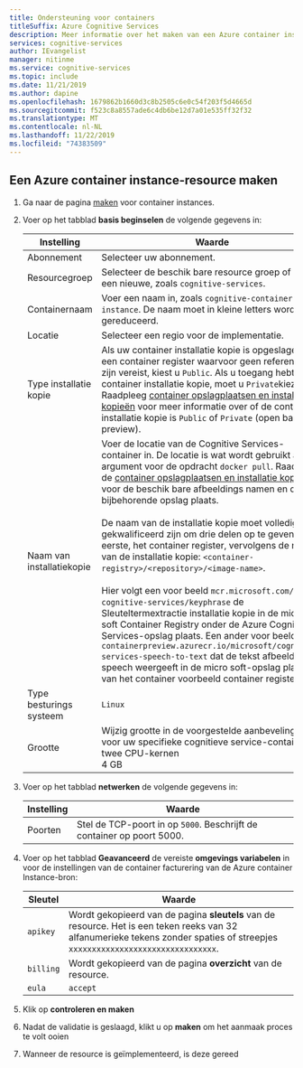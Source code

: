 ```yaml
---
title: Ondersteuning voor containers
titleSuffix: Azure Cognitive Services
description: Meer informatie over het maken van een Azure container instance-resource.
services: cognitive-services
author: IEvangelist
manager: nitinme
ms.service: cognitive-services
ms.topic: include
ms.date: 11/21/2019
ms.author: dapine
ms.openlocfilehash: 1679862b1660d3c8b2505c6e0c54f203f5d4665d
ms.sourcegitcommit: f523c8a8557ade6c4db6be12d7a01e535ff32f32
ms.translationtype: MT
ms.contentlocale: nl-NL
ms.lasthandoff: 11/22/2019
ms.locfileid: "74383509"
---
```

## <a name="create-an-azure-container-instance-resource"></a>Een Azure container instance-resource maken

1. Ga naar de pagina [maken](https://ms.portal.azure.com/#create/Microsoft.ContainerInstances) voor container instances.

2. Voer op het tabblad **basis beginselen** de volgende gegevens in:

    |Instelling|Waarde|
    |--|--|
    |Abonnement|Selecteer uw abonnement.|
    |Resourcegroep|Selecteer de beschik bare resource groep of maak een nieuwe, zoals `cognitive-services`.|
    |Containernaam|Voer een naam in, zoals `cognitive-container-instance`. De naam moet in kleine letters worden gereduceerd.|
    |Locatie|Selecteer een regio voor de implementatie.|
    |Type installatie kopie|Als uw container installatie kopie is opgeslagen in een container register waarvoor geen referenties zijn vereist, kiest u `Public`. Als u toegang hebt tot de container installatie kopie, moet u `Private`kiezen. Raadpleeg [container opslagplaatsen en installatie kopieën](../../cognitive-services-container-support.md#container-repositories-and-images) voor meer informatie over of de container installatie kopie is `Public` of `Private` (open bare preview). |
    |Naam van installatiekopie|Voer de locatie van de Cognitive Services-container in. De locatie is wat wordt gebruikt als argument voor de opdracht `docker pull`. Raadpleeg de [container opslagplaatsen en installatie kopieën](../../cognitive-services-container-support.md#container-repositories-and-images) voor de beschik bare afbeeldings namen en de bijbehorende opslag plaats.<br><br>De naam van de installatie kopie moet volledig gekwalificeerd zijn om drie delen op te geven. Ten eerste, het container register, vervolgens de naam van de installatie kopie: `<container-registry>/<repository>/<image-name>`.<br><br>Hier volgt een voor beeld `mcr.microsoft.com/azure-cognitive-services/keyphrase` de Sleuteltermextractie installatie kopie in de micro soft Container Registry onder de Azure Cognitive Services-opslag plaats. Een ander voor beeld is `containerpreview.azurecr.io/microsoft/cognitive-services-speech-to-text` dat de tekst afbeelding speech weergeeft in de micro soft-opslag plaats van het container voorbeeld container register. |
    |Type besturings systeem|`Linux`|
    |Grootte|Wijzig grootte in de voorgestelde aanbevelingen voor uw specifieke cognitieve service-container:<br>twee CPU-kernen<br>4 GB

3. Voer op het tabblad **netwerken** de volgende gegevens in:

    |Instelling|Waarde|
    |--|--|
    |Poorten|Stel de TCP-poort in op `5000`. Beschrijft de container op poort 5000.|

4. Voer op het tabblad **Geavanceerd** de vereiste **omgevings variabelen** in voor de instellingen van de container facturering van de Azure container Instance-bron:

    | Sleutel | Waarde |
    |--|--|
    |`apikey`|Wordt gekopieerd van de pagina **sleutels** van de resource. Het is een teken reeks van 32 alfanumerieke tekens zonder spaties of streepjes `xxxxxxxxxxxxxxxxxxxxxxxxxxxxxxxx`.|
    |`billing`|Wordt gekopieerd van de pagina **overzicht** van de resource.|
    |`eula`|`accept`|

1. Klik op **controleren en maken**
1. Nadat de validatie is geslaagd, klikt u op **maken** om het aanmaak proces te volt ooien
1. Wanneer de resource is geïmplementeerd, is deze gereed